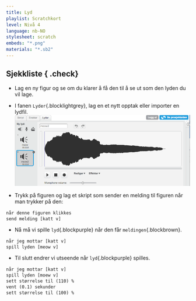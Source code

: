 ```yaml
---
title: Lyd
playlist: Scratchkort
level: Nivå 4
language: nb-NO
stylesheet: scratch
embeds: "*.png"
materials: "*.sb2"
---
```


## Sjekkliste { .check}

+ Lag en ny figur og se om du klarer å få den til å se ut som den lyden du vil lage.

+ I fanen `Lyder`{.blocklightgrey}, lag en et nytt opptak eller importer en lydfil.
  ![Lyder](sound-sample.png)

+ Trykk på figuren og lag et skript som sender en melding til figuren når man trykker på den:
```blocks
når denne figuren klikkes
send melding [katt v]
```
+ Nå må vi spille `lyd`{.blockpurple} når den får `meldingen`{.blockbrown}.
```blocks
når jeg mottar [katt v]
spill lyden [meow v]
```

+ Til slutt endrer vi utseende når `lyd`{.blockpurple} spilles.
```blocks
når jeg mottar [katt v]
spill lyden [moew v]
sett størrelse til (110) %
vent (0.1) sekunder
sett størrelse til (100) %
```

